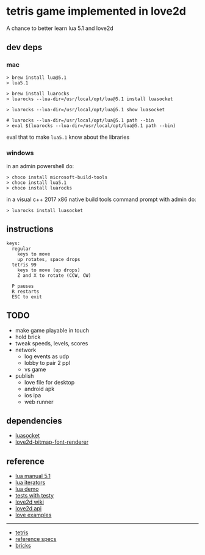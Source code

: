 # tetris game implemented in love2d

A chance to better learn lua 5.1 and love2d

## dev deps

### mac

    > brew install lua@5.1
    > lua5.1

    > brew install luarocks
    > luarocks --lua-dir=/usr/local/opt/lua@5.1 install luasocket

    > luarocks --lua-dir=/usr/local/opt/lua@5.1 show luasocket

    # luarocks --lua-dir=/usr/local/opt/lua@5.1 path --bin
    > eval $(luarocks --lua-dir=/usr/local/opt/lua@5.1 path --bin)

eval that to make `lua5.1` know about the libraries

### windows

in an admin powershell do:

    > choco install microsoft-build-tools
    > choco install lua5.1
    > choco install luarocks

in a visual c++ 2017 x86 native build tools command prompt with admin do:

    > luarocks install luasocket

## instructions

    keys:
      regular
        keys to move
        up rotates, space drops
      tetris 99
        keys to move (up drops)
        Z and X to rotate (CCW, CW)

      P pauses
      R restarts
      ESC to exit

## TODO

- make game playable in touch
- hold brick
- tweak speeds, levels, scores
- network
  - log events as udp
  - lobby to pair 2 ppl
  - vs game
- publish
  - love file for desktop
  - android apk
  - ios ipa
  - web runner

## dependencies

- [luasocket](https://love2d.org/wiki/Tutorial:Networking_with_UDP)
- [love2d-bitmap-font-renderer](https://github.com/JosePedroDias/love2d-bitmap-font-renderer)

## reference

- [lua manual 5.1](https://www.lua.org/manual/5.1/)
- [lua iterators](https://www.lua.org/manual/2.4/node31.html)
- [lua demo](https://www.lua.org/cgi-bin/demo)
- [tests with testy](https://github.com/siffiejoe/lua-testy)
- [love2d wiki](https://love2d.org/wiki/Main_Page)
- [love2d api](http://love2d-community.github.io/love-api/)
- [love examples](https://github.com/love2d-community/LOVE-Example-Browser/tree/master/examples)

---

- [tetris](https://en.wikipedia.org/wiki/Tetris)
- [reference specs](https://www.colinfahey.com/tetris/)
- [bricks](https://www.colinfahey.com/tetris/tetris_diagram_pieces_orientations_new.jpg)
